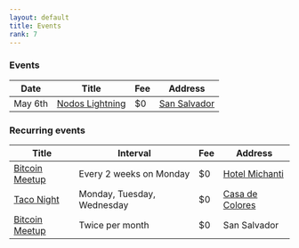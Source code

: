 ```yaml
---
layout: default
title: Events
rank: 7
---
```


### Events

| Date | Title | Fee | Address |
| --- | --- | --- | --- |
| May 6th | [Nodos Lightning](https://www.ticketcode.co/eventos/nodoslightning-que-son-configuracion-operacion) | $0 | [San Salvador](https://goo.gl/maps/WSK3uQvsaUaQdA2c7) |

### Recurring events

| Title | Interval | Fee | Address |
| --- | --- | --- | --- |
| [Bitcoin Meetup](https://www.meetup.com/el-zonte-bitcoin-plebs-meetup/) | Every 2 weeks on Monday | $0 | [Hotel Michanti](https://goo.gl/maps/HcBdQ2BpT3gyKA8p8) |
| [Taco Night](https://www.facebook.com/casadecoloreselzonte) | Monday, Tuesday, Wednesday | $0 | [Casa de Colores](https://goo.gl/maps/z6sZYoY8iPQHmoo59) |
| [Bitcoin Meetup](https://www.meetup.com/bitcoin-and-lightning-el-salvador/) | Twice per month | $0 | San Salvador |
